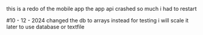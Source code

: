 this is a redo of the mobile app
the app api crashed so much i had to restart



#10 - 12 - 2024
changed the db to arrays instead for testing
i will scale it later to use database
or textfile